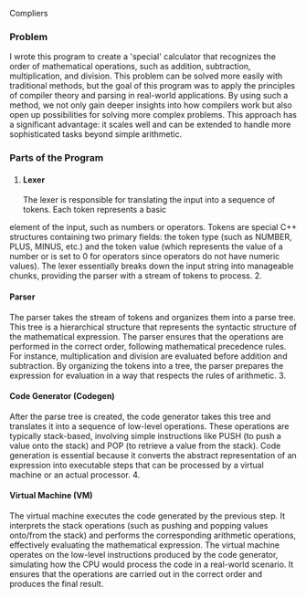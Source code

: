 Compliers
<h3>Problem</h3>

I wrote this program to create a 'special' calculator that recognizes the order of mathematical operations, such as addition, subtraction, multiplication, and division. This problem can be solved more easily with traditional methods, but the goal of this program was to apply the principles of compiler theory and parsing in real-world applications. By using such a method, we not only gain deeper insights into how compilers work but also open up possibilities for solving more complex problems. This approach has a significant advantage: it scales well and can be extended to handle more sophisticated tasks beyond simple arithmetic.

<h3>Parts of the Program</h3>

1. <h4>Lexer</h4> The lexer is responsible for translating the input into a sequence of tokens. Each token 
   represents a basic 
element of the input, such as numbers or operators. Tokens are special C++ structures containing two primary fields: the token type (such as NUMBER, PLUS, MINUS, etc.) and the token value (which represents the value of a number or is set to 0 for operators since operators do not have numeric values). The lexer essentially breaks down the input string into manageable chunks, providing the parser with a stream of tokens to process.
2. <h4>Parser</h4> The parser takes the stream of tokens and organizes them into a parse tree. This tree is a 
   hierarchical 
   structure that represents the syntactic structure of the mathematical expression. The parser ensures that the operations are performed in the correct order, following mathematical precedence rules. For instance, multiplication and division are evaluated before addition and subtraction. By organizing the tokens into a tree, the parser prepares the expression for evaluation in a way that respects the rules of arithmetic.
3. <h4>Code Generator (Codegen)</h4> After the parse tree is created, the code generator takes this tree and 
   translates it 
   into a sequence of low-level operations. These operations are typically stack-based, involving simple instructions like PUSH (to push a value onto the stack) and POP (to retrieve a value from the stack). Code generation is essential because it converts the abstract representation of an expression into executable steps that can be processed by a virtual machine or an actual processor.
4. <h4>Virtual Machine (VM)</h4> The virtual machine executes the code generated by the previous step. It interprets 
   the 
   stack 
   operations (such as pushing and popping values onto/from the stack) and performs the corresponding arithmetic operations, effectively evaluating the mathematical expression. The virtual machine operates on the low-level instructions produced by the code generator, simulating how the CPU would process the code in a real-world scenario. It ensures that the operations are carried out in the correct order and produces the final result.
